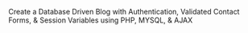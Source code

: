 Create a Database Driven Blog with Authentication, Validated Contact Forms, & Session Variables using PHP, MYSQL, & AJAX
